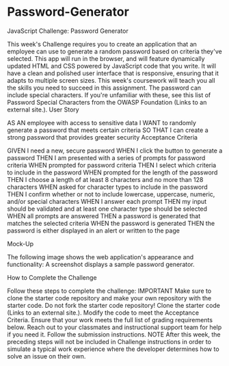 # Password-Generator

JavaScript Challenge: Password Generator

This week's Challenge requires you to create an application that an employee can use to generate a random password based on criteria they've selected. This app will run in the browser, and will feature dynamically updated HTML and CSS powered by JavaScript code that you write. It will have a clean and polished user interface that is responsive, ensuring that it adapts to multiple screen sizes. This week's coursework will teach you all the skills you need to succeed in this assignment.
The password can include special characters. If you're unfamiliar with these, see this list of Password Special Characters from the OWASP Foundation (Links to an external site.).
User Story

AS AN employee with access to sensitive data
I WANT to randomly generate a password that meets certain criteria
SO THAT I can create a strong password that provides greater security
Acceptance Criteria

GIVEN I need a new, secure password
WHEN I click the button to generate a password
THEN I am presented with a series of prompts for password criteria
WHEN prompted for password criteria
THEN I select which criteria to include in the password
WHEN prompted for the length of the password
THEN I choose a length of at least 8 characters and no more than 128 characters
WHEN asked for character types to include in the password
THEN I confirm whether or not to include lowercase, uppercase, numeric, and/or special characters
WHEN I answer each prompt
THEN my input should be validated and at least one character type should be selected
WHEN all prompts are answered
THEN a password is generated that matches the selected criteria
WHEN the password is generated
THEN the password is either displayed in an alert or written to the page

Mock-Up

The following image shows the web application's appearance and functionality:
A screenshot displays a sample password generator.

How to Complete the Challenge

Follow these steps to complete the challenge:
IMPORTANT
Make sure to clone the starter code repository and make your own repository with the starter code. Do not fork the starter code repository!
Clone the starter code (Links to an external site.).
Modify the code to meet the Acceptance Criteria.
Ensure that your work meets the full list of grading requirements below.
Reach out to your classmates and instructional support team for help if you need it.
Follow the submission instructions.
NOTE
After this week, the preceding steps will not be included in Challenge instructions in order to simulate a typical work experience where the developer determines how to solve an issue on their own.